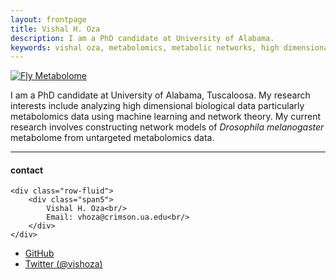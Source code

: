 ```yaml
---
layout: frontpage
title: Vishal H. Oza
description: I am a PhD candidate at University of Alabama.
keywords: vishal oza, metabolomics, metabolic networks, high dimensional data analysis
---
```

<div class="span4">
        <a href="../assets/fly_kegg.png">
            <img src="../assets/fly_kegg.png"
                  title="Fly Metabolome" alt="Fly Metabolome"/></a>
</div>

I am a PhD candidate at University of Alabama, Tuscaloosa. My research interests include analyzing high dimensional biological data particularly metabolomics data using machine learning and network theory. My current research involves constructing network models of *Drosophila melanogaster* metabolome from untargeted metabolomics data.



---


<div class="container">
<h4><a name="contact"></a>contact</h4>

    <div class="row-fluid">
        <div class="span5">
            Vishal H. Oza<br/>
            Email: vhoza@crimson.ua.edu<br/>
        </div>
    </div>
</div>

<div class="navbar">
  <div class="navbar-inner">
      <ul class="nav">
          <li><a href="https://github.com/vishaloza">GitHub</a></li>
          <li><a href="https://twitter.com/vishoza">Twitter (@vishoza)</a></li>
      </ul>
  </div>
</div>
